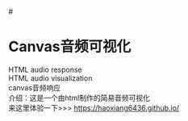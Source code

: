 #<h1>Canvas音频可视化</h1>
HTML audio response<br/>
HTML audio visualization<br/>
canvas音频响应<br/>
介绍：这是一个由html制作的简易音频可视化<br/>
来这里体验一下>>> https://haoxiang6436.github.io/<br/>
